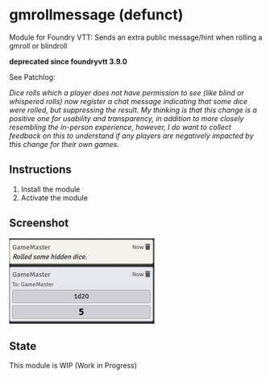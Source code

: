# gmrollmessage (defunct)
Module for Foundry VTT: Sends an extra public message/hint when rolling a gmroll or blindroll

__deprecated since foundryvtt 3.9.0__

See Patchlog:

_Dice rolls which a player does not have permission to see (like blind or whispered rolls) now register a chat message indicating that some dice *were* rolled, but suppressing the result. My thinking is that this change is a positive one for usability and transparency, in addition to more closely resembling the in-person experience, however, I do want to collect feedback on this to understand if any players are negatively impacted by this change for their own games._


## Instructions
1. Install the module
2. Activate the module

## Screenshot
![Alt text](docs/img/screenshot.png?raw=true "Public message before hidden roll")

## State
This module is WIP (Work in Progress)
